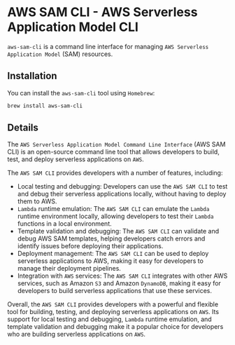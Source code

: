 # AWS SAM CLI - AWS Serverless Application Model CLI

`aws-sam-cli` is a command line interface for managing `AWS Serverless Application Model` (SAM) resources.

## Installation

You can install the `aws-sam-cli` tool using `Homebrew`:

```bash
brew install aws-sam-cli
```

## Details

The `AWS Serverless Application Model Command Line Interface` (AWS SAM CLI) is an open-source command line tool that allows developers to build, test, and deploy serverless applications on `AWS`.

The `AWS SAM CLI` provides developers with a number of features, including:

-   Local testing and debugging: Developers can use the `AWS SAM CLI` to test and debug their serverless applications locally, without having to deploy them to AWS.
-   `Lambda` runtime emulation: The `AWS SAM CLI` can emulate the `Lambda` runtime environment locally, allowing developers to test their `Lambda` functions in a local environment.
-   Template validation and debugging: The `AWS SAM CLI` can validate and debug AWS SAM templates, helping developers catch errors and identify issues before deploying their applications.
-   Deployment management: The `AWS SAM CLI` can be used to deploy serverless applications to AWS, making it easy for developers to manage their deployment pipelines.
-   Integration with `AWS` services: The `AWS SAM CLI` integrates with other AWS services, such as Amazon `S3` and Amazon `DynamoDB`, making it easy for developers to build serverless applications that use these services.

Overall, the `AWS SAM CLI` provides developers with a powerful and flexible tool for building, testing, and deploying serverless applications on `AWS`.
Its support for local testing and debugging, `Lambda` runtime emulation, and template validation and debugging make it a popular choice for developers who are building serverless applications on `AWS`.
